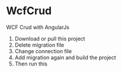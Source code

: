# WcfCrud
WCF Crud with AngularJs
1. Download or pull this project
2. Delete migration file
3. Change connection file
4. Add migration again and build the project
5. Then run this

